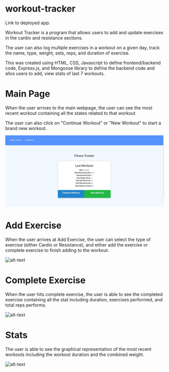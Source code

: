 # workout-tracker

Link to deployed app:

Workout Tracker is a program that allows users to add and update exercises in the cardio and resistance sections.

The user can also log multiple exercises in a workout on a given day, track the name, type, weight, sets, reps, and duration of exercise. 

This was created using HTML, CSS, Javascript to define frontend/backend code, 
Express.js, and Mongoose library to define the backend code and allos users to add, view stats of last 7 workouts.


# Main Page

When the user arrives to the main webpage, the user can see the most recent workout containing all the states related to that workout.

The user can also click on "Continue Workout" or "New Workout" to start a brand new workout.

![alt-text](./public/images/main-page-1.JPG "main-page-1")


# Add Exercise

When the user arrives at Add Exercise, the user can select the type of exercise (either Cardio or Resistance), and either add the exercise or complete exercise to finish adding to the workout.

![alt-text](./assets/images/main-page-2.JPG "main-page-2")

# Complete Exercise

When the user hits complete exercise, the user is able to see the completed exercise containing all the stat including duration, exercises performed, and total reps performs.

![alt-text](./assets/images/main-page-3.JPG "main-page-3")

# Stats

The user is able to see the graphical representation of the most recent workouts including the workout duration and the combined weight.

![alt-text](./assets/images/main-page-4.JPG "main-page-4")
